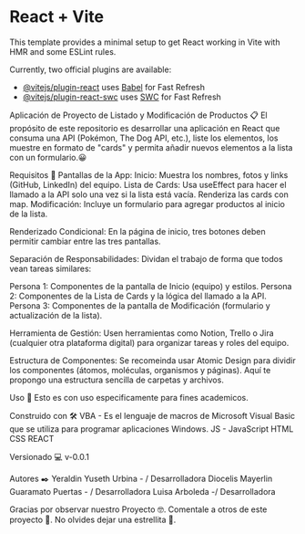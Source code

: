 # React + Vite

This template provides a minimal setup to get React working in Vite with HMR and some ESLint rules.

Currently, two official plugins are available:

- [@vitejs/plugin-react](https://github.com/vitejs/vite-plugin-react/blob/main/packages/plugin-react/README.md) uses [Babel](https://babeljs.io/) for Fast Refresh
- [@vitejs/plugin-react-swc](https://github.com/vitejs/vite-plugin-react-swc) uses [SWC](https://swc.rs/) for Fast Refresh


Aplicación de Proyecto de Listado y Modificación de Productos 📋
El propósito de este repositorio es desarrollar una aplicación en React que consuma una API (Pokémon, The Dog API, etc.), liste los elementos, los muestre en formato de "cards" y permita añadir nuevos elementos a la lista con un formulario.😀



Requisitos 📄
Pantallas de la App:
Inicio: Muestra los nombres, fotos y links (GitHub, LinkedIn) del equipo.
Lista de Cards: Usa useEffect para hacer el llamado a la API solo una vez si la lista está vacía. Renderiza las cards con map.
Modificación: Incluye un formulario para agregar productos al inicio de la lista.

Renderizado Condicional:
En la página de inicio, tres botones deben permitir cambiar entre las tres pantallas.

Separación de Responsabilidades:
Dividan el trabajo de forma que todos vean tareas similares:

Persona 1: Componentes de la pantalla de Inicio (equipo) y estilos.
Persona 2: Componentes de la Lista de Cards y la lógica del llamado a la API.
Persona 3: Componentes de la pantalla de Modificación (formulario y actualización de la lista).

Herramienta de Gestión:
Usen herramientas como Notion, Trello o Jira (cualquier otra plataforma digital) para organizar tareas y roles del equipo.

Estructura de Componentes:
Se recomeinda usar Atomic Design para dividir los componentes (átomos, moléculas, organismos y páginas). Aquí te propongo una estructura sencilla de carpetas y archivos.


Uso 💪
Esto es con uso especificamente para fines academicos. 

Construido con 🛠️
VBA - Es el lenguaje de macros de Microsoft Visual Basic que se utiliza para programar aplicaciones Windows.
JS - JavaScript
HTML
CSS
REACT



Versionado 💻
v-0.0.1

Autores ✒️
Yeraldin Yuseth Urbina - / Desarrolladora
Diocelis Mayerlin Guaramato Puertas - / Desarrolladora
Luisa Arboleda -/ Desarrolladora


Gracias por observar nuestro Proyecto 🤓.
Comentale a otros de este proyecto 📢.
No olvides dejar una estrellita 🌟.

